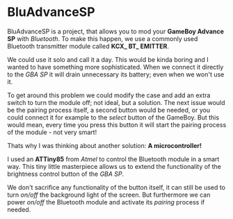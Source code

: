 # BluAdvanceSP

BluAdvanceSP is a project, that allows you to mod your **GameBoy Advance SP** with *Bluetooth*. 
To make this happen, we use a commonly used Bluetooth transmitter module called **KCX_ BT_ EMITTER**. 

We could use it solo and call it a day. This would be kinda boring and I wanted to have something more sophisticated. When we connect it directly to the *GBA SP* it will drain unnecessary its battery; even when we won't use it.

To get around this problem we could modify the case and add an extra switch to turn the module off; not ideal, but a solution. The next issue would be the pairing process itself, a second button would be needed, or you could connect it for example to the *select* button of the GameBoy. But this would mean, every time you press this button it will start the pairing process of the module - not very smart!

Thats why I was thinking about another solution: **A microcontroller!**

I used an **ATTiny85** from *Atmel* to control the Bluetooth module in a smart way.
This tiny little masterpiece allows us to extend the functionality of the brightness control button of the *GBA SP*.

We don't sacrifice any functionality of the button itself, it can still be used to turn *on/off* the background light of the screen. But furthermore we can power *on/off* the Bluetooth module and activate its *pairing* process if needed.